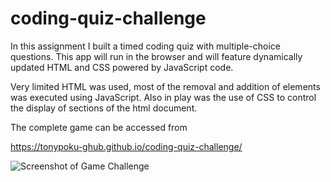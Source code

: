 # coding-quiz-challenge

In this assignment I built a timed coding quiz with multiple-choice questions. This app will run in the browser and will feature dynamically updated HTML and CSS powered by JavaScript code.

Very limited HTML was used, most of the removal and addition of elements was executed using JavaScript. Also in play was the use of CSS to control the display of sections of the html document.

The complete game can be accessed from

https://tonypoku-ghub.github.io/coding-quiz-challenge/

![Screenshot of Game Challenge](2022-04-30-00-08-21.png)
